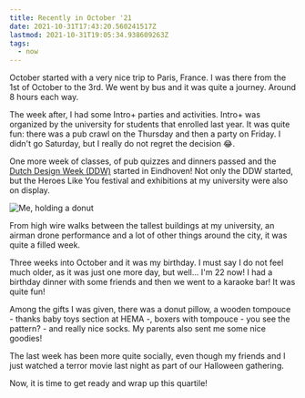 ```yaml
---
title: Recently in October '21
date: 2021-10-31T17:43:20.560241517Z
lastmod: 2021-10-31T19:05:34.938609263Z
tags:
  - now
---
```


October started with a very nice trip to Paris, France. I was there from the 1st of October to the 3rd. We went by bus and it was quite a journey. Around 8 hours each way.

The week after, I had some Intro+ parties and activities. Intro+ was organized by the university for students that enrolled last year. It was quite fun: there was a pub crawl on the Thursday and then a party on Friday. I didn't go Saturday, but I really do not regret the decision 😂.

<!--more-->

One more week of classes, of pub quizzes and dinners passed and the [Dutch Design Week (DDW)](https://ddw.nl/) started in Eindhoven! Not only the DDW started, but the Heroes Like You festival and exhibitions at my university were also on display.

![](https://cdn.hacdias.com/media/2021-10-holding-dounut.jpeg?class=left "Me, holding a donut")

From high wire walks between the tallest buildings at my university, an airman drone performance and a lot of other things around the city, it was quite a filled week.

Three weeks into October and it was my birthday. I must say I do not feel much older, as it was just one more day, but well... I'm 22 now! I had a birthday dinner with some friends and then we went to a karaoke bar! It was quite fun!

Among the gifts I was given, there was a donut pillow, a wooden tompouce - thanks baby toys section at HEMA -, boxers with tompouce - you see the pattern? - and really nice socks. My parents also sent me some nice goodies!

The last week has been more quite socially, even though my friends and I just watched a terror movie last night as part of our Halloween gathering.

Now, it is time to get ready and wrap up this quartile!
